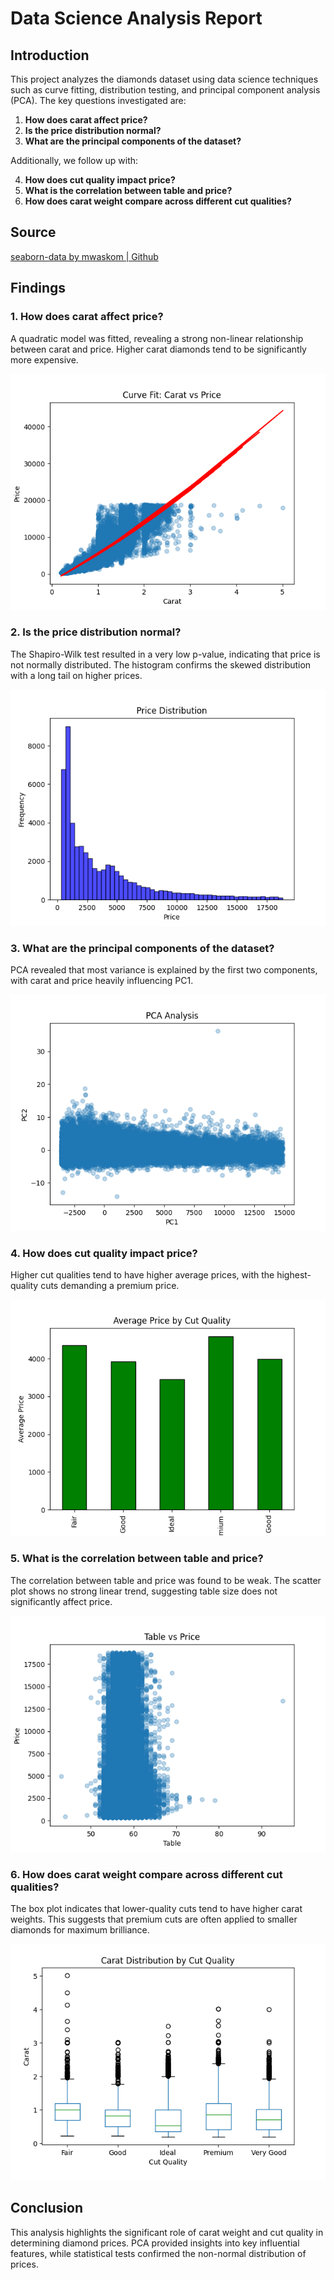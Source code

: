 # Data Science Analysis Report

## Introduction
This project analyzes the diamonds dataset using data science techniques such as curve fitting, distribution testing, and principal component analysis (PCA). The key questions investigated are:

1. **How does carat affect price?**
2. **Is the price distribution normal?**
3. **What are the principal components of the dataset?**

Additionally, we follow up with:

4. **How does cut quality impact price?**
5. **What is the correlation between table and price?**
6. **How does carat weight compare across different cut qualities?**

## Source
[seaborn-data by mwaskom | Github](https://github.com/mwaskom/seaborn-data)

## Findings

### 1. How does carat affect price?
A quadratic model was fitted, revealing a strong non-linear relationship between carat and price. Higher carat diamonds tend to be significantly more expensive.

![Carat vs Price](images/carat_vs_price.png)

### 2. Is the price distribution normal?
The Shapiro-Wilk test resulted in a very low p-value, indicating that price is not normally distributed. The histogram confirms the skewed distribution with a long tail on higher prices.

![Price Distribution](images/price_distribution.png)

### 3. What are the principal components of the dataset?
PCA revealed that most variance is explained by the first two components, with carat and price heavily influencing PC1.

![PCA Analysis](images/pca_analysis.png)

### 4. How does cut quality impact price?
Higher cut qualities tend to have higher average prices, with the highest-quality cuts demanding a premium price.

![Price by Cut](images/price_by_cut.png)

### 5. What is the correlation between table and price?
The correlation between table and price was found to be weak. The scatter plot shows no strong linear trend, suggesting table size does not significantly affect price.

![Table vs Price](images/table_vs_price.png)

### 6. How does carat weight compare across different cut qualities?
The box plot indicates that lower-quality cuts tend to have higher carat weights. This suggests that premium cuts are often applied to smaller diamonds for maximum brilliance.

![Carat by Cut](images/carat_by_cut.png)

## Conclusion
This analysis highlights the significant role of carat weight and cut quality in determining diamond prices. PCA provided insights into key influential features, while statistical tests confirmed the non-normal distribution of prices.
